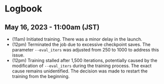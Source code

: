 # Logbook

## May 16, 2023 - 11:00am (JST)
- (11am) Initiated training. There was a minor delay in the launch.
- (12pm) Terminated the job due to excessive checkpoint saves. The parameter `--eval_iters` was adjusted from 250 to 1000 to address this issue.
- (12pm) Training stalled after 1,500 iterations, potentially caused by the modification of `--eval_iters` during the training process. The exact cause remains unidentified. The decision was made to restart the training from the beginning.

